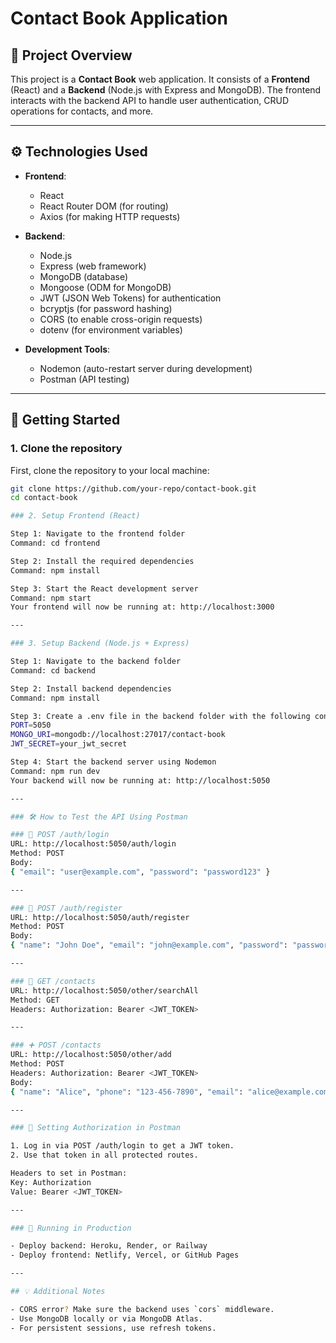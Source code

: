 # Contact Book Application

## 🚀 Project Overview

This project is a **Contact Book** web application. It consists of a **Frontend** (React) and a **Backend** (Node.js with Express and MongoDB). The frontend interacts with the backend API to handle user authentication, CRUD operations for contacts, and more.

---

## ⚙️ Technologies Used

- **Frontend**:
  - React
  - React Router DOM (for routing)
  - Axios (for making HTTP requests)

- **Backend**:
  - Node.js
  - Express (web framework)
  - MongoDB (database)
  - Mongoose (ODM for MongoDB)
  - JWT (JSON Web Tokens) for authentication
  - bcryptjs (for password hashing)
  - CORS (to enable cross-origin requests)
  - dotenv (for environment variables)

- **Development Tools**:
  - Nodemon (auto-restart server during development)
  - Postman (API testing)

---

## 🔧 Getting Started

### 1. Clone the repository

First, clone the repository to your local machine:

```bash
git clone https://github.com/your-repo/contact-book.git
cd contact-book

### 2. Setup Frontend (React)

Step 1: Navigate to the frontend folder  
Command: cd frontend

Step 2: Install the required dependencies  
Command: npm install

Step 3: Start the React development server  
Command: npm start  
Your frontend will now be running at: http://localhost:3000

---

### 3. Setup Backend (Node.js + Express)

Step 1: Navigate to the backend folder  
Command: cd backend

Step 2: Install backend dependencies  
Command: npm install

Step 3: Create a .env file in the backend folder with the following content:  
PORT=5050  
MONGO_URI=mongodb://localhost:27017/contact-book  
JWT_SECRET=your_jwt_secret

Step 4: Start the backend server using Nodemon  
Command: npm run dev  
Your backend will now be running at: http://localhost:5050

---

### 🛠 How to Test the API Using Postman

### 🔐 POST /auth/login  
URL: http://localhost:5050/auth/login  
Method: POST  
Body:
{ "email": "user@example.com", "password": "password123" }

---

### 📝 POST /auth/register  
URL: http://localhost:5050/auth/register  
Method: POST  
Body:
{ "name": "John Doe", "email": "john@example.com", "password": "password123" }

---

### 📒 GET /contacts  
URL: http://localhost:5050/other/searchAll
Method: GET  
Headers: Authorization: Bearer <JWT_TOKEN>

---

### ➕ POST /contacts  
URL: http://localhost:5050/other/add
Method: POST  
Headers: Authorization: Bearer <JWT_TOKEN>  
Body:
{ "name": "Alice", "phone": "123-456-7890", "email": "alice@example.com" }

---

### 🔐 Setting Authorization in Postman

1. Log in via POST /auth/login to get a JWT token.
2. Use that token in all protected routes.

Headers to set in Postman:  
Key: Authorization  
Value: Bearer <JWT_TOKEN>

---

### 🚀 Running in Production

- Deploy backend: Heroku, Render, or Railway  
- Deploy frontend: Netlify, Vercel, or GitHub Pages

---

## 💡 Additional Notes

- CORS error? Make sure the backend uses `cors` middleware.  
- Use MongoDB locally or via MongoDB Atlas.  
- For persistent sessions, use refresh tokens.

